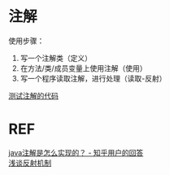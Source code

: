 # 注解
使用步骤：
1. 写一个注解类（定义）
2. 在方法/类/成员变量上使用注解（使用）
3. 写一个程序读取注解，进行处理（读取-反射）

[测试注解的代码](../../../../../basicTech/src/main/java/com/java/study/basic/annotation/AnnotationDemo.java)

# REF
[java注解是怎么实现的？ - 知乎用户的回答](https://www.zhihu.com/question/24401191/answer/1724982163) <br>
[浅谈反射机制](https://zhuanlan.zhihu.com/p/66853751)